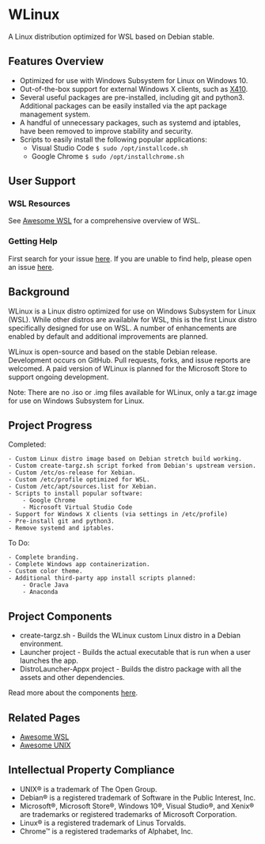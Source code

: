 # WLinux

A Linux distribution optimized for WSL based on Debian stable.

## Features Overview

- Optimized for use with Windows Subsystem for Linux on Windows 10.
- Out-of-the-box support for external Windows X clients, such as [X410](https://www.microsoft.com/store/productId/9NLP712ZMN9Q).
- Several useful packages are pre-installed, including git and python3. Additional packages can be easily installed via the apt package management system.
- A handful of unnecessary packages, such as systemd and iptables, have been removed to improve stability and security.
- Scripts to easily install the following popular applications:
    - Visual Studio Code `$ sudo /opt/installcode.sh`
    - Google Chrome `$ sudo /opt/installchrome.sh`

## User Support

### WSL Resources

See [Awesome WSL](https://github.com/sirredbeard/Awesome-WSL) for a comprehensive overview of WSL.

### Getting Help 

First search for your issue [here](https://github.com/sirredbeard/WLinux/issues). If you are unable to find help, please open an issue [here](https://github.com/sirredbeard/WLinux/issues/new).

## Background

WLinux is a Linux distro optimized for use on Windows Subsystem for Linux (WSL). While other distros are availablw for WSL, this is the first Linux distro specifically designed for use on WSL. A number of enhancements are enabled by default and additional improvements are planned.

WLinux is open-source and based on the stable Debian release. Development occurs on GitHub. Pull requests, forks, and issue reports are welcomed. A paid version of WLinux is planned for the Microsoft Store to support ongoing development.

Note: There are no .iso or .img files available for WLinux, only a tar.gz image for use on Windows Subsystem for Linux.

## Project Progress

Completed:

    - Custom Linux distro image based on Debian stretch build working.
    - Custom create-targz.sh script forked from Debian's upstream version.
    - Custom /etc/os-release for Xebian.
    - Custom /etc/profile optimized for WSL.
    - Custom /etc/apt/sources.list for Xebian.
    - Scripts to install popular software:
        - Google Chrome
        - Microsoft Virtual Studio Code
    - Support for Windows X clients (via settings in /etc/profile)
    - Pre-install git and python3.
    - Remove systemd and iptables.

To Do:

    - Complete branding.
    - Complete Windows app containerization.
    - Custom color theme.
    - Additional third-party app install scripts planned:
        - Oracle Java
        - Anaconda

## Project Components

- create-targz.sh - Builds the WLinux custom Linux distro in a Debian environment.
- Launcher project - Builds the actual executable that is run when a user launches the app.
- DistroLauncher-Appx project - Builds the distro package with all the assets and other dependencies.

Read more about the components [here](https://github.com/Microsoft/WSL-DistroLauncher). 

## Related Pages

- [Awesome WSL](https://github.com/sirredbeard/Awesome-WSL)
- [Awesome UNIX](https://github.com/sirredbeard/Awesome-UNIX)

## Intellectual Property Compliance

- UNIX® is a trademark of The Open Group.
- Debian® is a registered trademark of Software in the Public Interest, Inc.
- Microsoft®, Microsoft Store®, Windows 10®, Visual Studio®, and Xenix® are trademarks or registered trademarks of Microsoft Corporation.
- Linux® is a registered trademark of Linus Torvalds.
- Chrome™ is a registered trademarks of Alphabet, Inc.